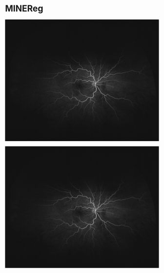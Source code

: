 # MINEReg

![Before](https://github.com/abnan/MINEReg/blob/master/images/before_compressed.gif "Before")

![After](https://github.com/abnan/MINEReg/blob/master/images/after_compressed.gif "After")
